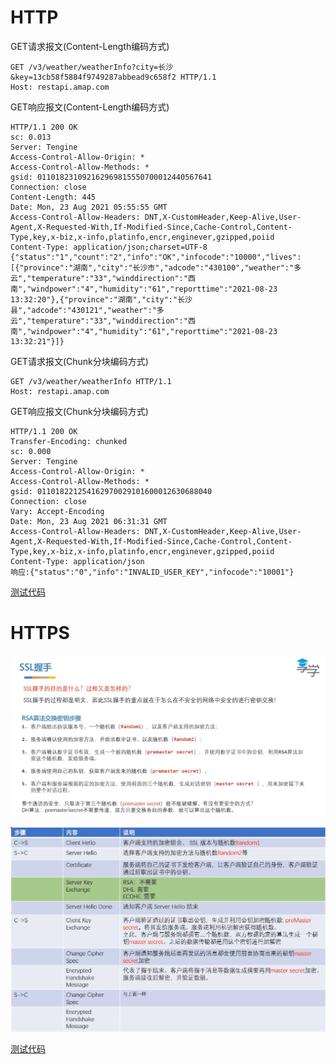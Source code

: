 # HTTP

GET请求报文(Content-Length编码方式)

```http
GET /v3/weather/weatherInfo?city=长沙&key=13cb58f5884f9749287abbead9c658f2 HTTP/1.1
Host: restapi.amap.com
```

GET响应报文(Content-Length编码方式)

```http
HTTP/1.1 200 OK
sc: 0.013
Server: Tengine
Access-Control-Allow-Origin: *
Access-Control-Allow-Methods: *
gsid: 011018231092162969815550700012440567641
Connection: close
Content-Length: 445
Date: Mon, 23 Aug 2021 05:55:55 GMT
Access-Control-Allow-Headers: DNT,X-CustomHeader,Keep-Alive,User-Agent,X-Requested-With,If-Modified-Since,Cache-Control,Content-Type,key,x-biz,x-info,platinfo,encr,enginever,gzipped,poiid
Content-Type: application/json;charset=UTF-8
{"status":"1","count":"2","info":"OK","infocode":"10000","lives":[{"province":"湖南","city":"长沙市","adcode":"430100","weather":"多云","temperature":"33","winddirection":"西南","windpower":"4","humidity":"61","reporttime":"2021-08-23 13:32:20"},{"province":"湖南","city":"长沙县","adcode":"430121","weather":"多云","temperature":"33","winddirection":"西南","windpower":"4","humidity":"61","reporttime":"2021-08-23 13:32:21"}]}

```



GET请求报文(Chunk分块编码方式)

```http
GET /v3/weather/weatherInfo HTTP/1.1
Host: restapi.amap.com
```

GET响应报文(Chunk分块编码方式)

```http
HTTP/1.1 200 OK
Transfer-Encoding: chunked
sc: 0.000
Server: Tengine
Access-Control-Allow-Origin: *
Access-Control-Allow-Methods: *
gsid: 011018221254162970029101600012630688040
Connection: close
Vary: Accept-Encoding
Date: Mon, 23 Aug 2021 06:31:31 GMT
Access-Control-Allow-Headers: DNT,X-CustomHeader,Keep-Alive,User-Agent,X-Requested-With,If-Modified-Since,Cache-Control,Content-Type,key,x-biz,x-info,platinfo,encr,enginever,gzipped,poiid
Content-Type: application/json
响应:{"status":"0","info":"INVALID_USER_KEY","infocode":"10001"}

```

[测试代码](src\main\java\http\HttpRequestBuilder.java)

# HTTPS

![image-20210823143258115](README.assets/image-20210823143258115.png)

![image-20210823143325864](README.assets/image-20210823143325864.png)

[测试代码](src\main\java\https\HttpsRequestBuilder.java)

